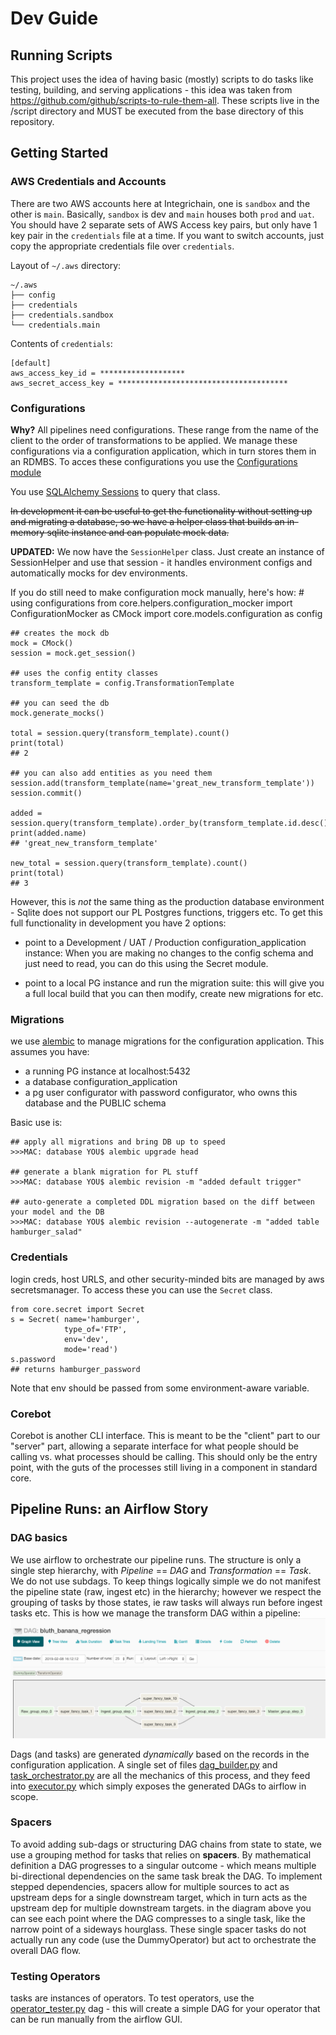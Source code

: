 # Dev Guide

## Running Scripts

This project uses the idea of having basic (mostly) scripts to do tasks like testing, building, and serving applications - this idea was taken from https://github.com/github/scripts-to-rule-them-all. These scripts live in the /script directory and MUST be executed from the base directory of this repository.

## Getting Started

### AWS Credentials and Accounts
There are two AWS accounts here at Integrichain, one is `sandbox` and the other is `main`. Basically, `sandbox` is dev and `main` houses both `prod` and `uat`. You should have 2 separate sets of AWS Access key pairs, but only have 1 key pair in the `credentials` file at a time. If you want to switch accounts, just copy the appropriate credentials file over `credentials`.

Layout of `~/.aws` directory:

```
~/.aws
├── config
├── credentials
├── credentials.sandbox
└── credentials.main
```

Contents of `credentials`:

```
[default]
aws_access_key_id = *******************
aws_secret_access_key = **************************************
```


### Configurations 
**Why?** 
All pipelines need configurations. These range from the name of the client to the order of transformations to be applied. 
We manage these configurations via a configuration application, which in turn stores them in an RDMBS. To acces these configurations you use the [Configurations module](../core/models/configuration.py)

You use [SQLAlchemy Sessions](https://docs.sqlalchemy.org/en/rel_1_2/orm/tutorial.html#querying) to query that class.

~~In development it can be useful to get the functionality without setting up and migrating a database, so we have a helper class that builds an in-memory sqlite instance and can populate mock data.~~

**UPDATED:** We now have the `SessionHelper` class. Just create an instance of SessionHelper and use that session - it handles environment configs and automatically mocks for dev environments. 


If you do still need to make configuration mock manually, here's how:
    # using configurations
    from core.helpers.configuration_mocker import ConfigurationMocker as CMock
    import core.models.configuration as config
    
    ## creates the mock db
    mock = CMock()
    session = mock.get_session()

    ## uses the config entity classes
    transform_template = config.TransformationTemplate

    ## you can seed the db
    mock.generate_mocks()
    
    total = session.query(transform_template).count()
    print(total)
    ## 2

    ## you can also add entities as you need them
    session.add(transform_template(name='great_new_transform_template'))
    session.commit()

    added = session.query(transform_template).order_by(transform_template.id.desc()).first()
    print(added.name)
    ## 'great_new_transform_template'

    new_total = session.query(transform_template).count()
    print(total)
    ## 3

However, this is _not_ the same thing as the production database environment - Sqlite does not support our PL Postgres functions, triggers etc. To get this full functionality in development you have 2 options:
- point to a Development / UAT / Production configuration\_application instance:
When you are making no changes to the config schema and just need to read, you can do this using the Secret module.

- point to a local PG instance and run the migration suite:
this will give you a full local build that you can then modify, create new migrations for etc. 

### Migrations
we use [alembic](https://pypi.org/project/alembic/) to manage migrations for the configuration application. This assumes you have:
- a running PG instance at localhost:5432 
- a database configuration\_application 
- a pg user configurator with password configurator, who owns this database and the PUBLIC schema 

Basic use is:
    
    ## apply all migrations and bring DB up to speed
    >>>MAC: database YOU$ alembic upgrade head

    ## generate a blank migration for PL stuff
    >>>MAC: database YOU$ alembic revision -m "added default trigger"  
 
    ## auto-generate a completed DDL migration based on the diff between your model and the DB
    >>>MAC: database YOU$ alembic revision --autogenerate -m "added table hamburger_salad"

### Credentials
login creds, host URLS, and other security-minded bits are managed by aws secretsmanager. To access these you can use the `Secret` class. 

    from core.secret import Secret
    s = Secret( name='hamburger',
                type_of='FTP',
                env='dev',
                mode='read')
    s.password
    ## returns hamburger_password 

Note that env should be passed from some environment-aware variable.    

### Corebot
Corebot is another CLI interface. This is meant to be the "client" part to our "server" part, allowing a separate interface for what people should be calling vs. what processes should be calling. This should only be the entry point, with the guts of the processes still living in a component in standard core.


## Pipeline Runs: an Airflow Story

### DAG basics
We use airflow to orchestrate our pipeline runs. The structure is only a single step hierarchy, with *Pipeline* == *DAG* and *Transformation* == *Task*. We do not use subdags. 
To keep things logically simple we do not manifest the pipeline state (raw, ingest etc) in the hierarchy; however we respect the grouping of tasks by those states, ie raw tasks will always run before ingest tasks etc. 
This is how we manage the transform DAG within a pipeline: 
![DAG pipeline graphic](./assets/DAG.png)


Dags (and tasks) are generated _dynamically_ based on the records in the configuration application. A single set of files [dag\_builder.py](../core/airflow/dagbuilder/dag_builder.py) and [task\_orchestrator.py](../core/airflow/task_orchestrator.py) are all the mechanics of this process, and they feed into [executor.py](../core/airflow/dags/executor.py) which simply exposes the generated DAGs to airflow in scope. 

### Spacers
To avoid adding sub-dags or structuring DAG chains from state to state, we use a grouping method for tasks that relies on **spacers**. By mathematical definition a DAG progresses to a singular outcome - which means multiple bi-directional dependencies on the same task break the DAG. To implement stepped dependencies, spacers allow for multiple sources to act as upstream deps for a single downstream target, which in turn acts as the upstream dep for multiple downstream targets. in the diagram above you can see each point where the DAG compresses to a single task, like the narrow point of a sideways hourglass. These single spacer tasks do not actually run any code (use the DummyOperator) but act to orchestrate the overall DAG flow.  


### Testing Operators
tasks are instances of operators. To test operators, use the [operator\_tester.py](../core/airflow/dags/operator_tester.py) dag - this will create a simple DAG for your operator that can be run manually from the airflow GUI. 


